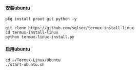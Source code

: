 #### 安装ubuntu
```
pkg install proot git python -y

git clone https://github.com/sqlsec/termux-install-linux
cd termux-install-linux
python termux-linux-install.py
```
####  启用ubuntu
```
cd ~/Termux-Linux/Ubuntu
./start-ubuntu.sh
```
